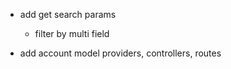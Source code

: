 - add get search params
    - filter by multi field

- add account model providers, controllers, routes